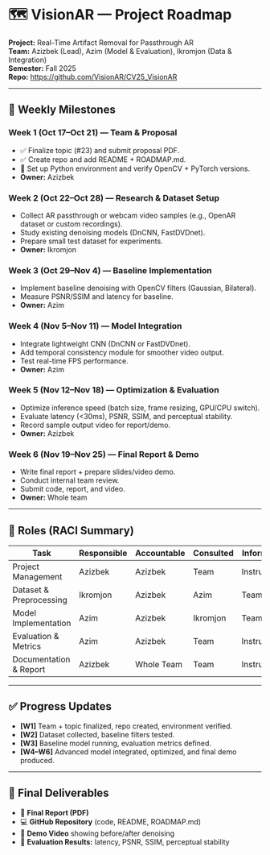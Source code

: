 # 🗺️ VisionAR — Project Roadmap
**Project:** Real-Time Artifact Removal for Passthrough AR  
**Team:** Azizbek (Lead), Azim (Model & Evaluation), Ikromjon (Data & Integration)  
**Semester:** Fall 2025  
**Repo:** https://github.com/VisionAR/CV25_VisionAR

---

## 📆 Weekly Milestones

### **Week 1 (Oct 17–Oct 21) — Team & Proposal**
- ✅ Finalize topic (#23) and submit proposal PDF.
- ✅ Create repo and add README + ROADMAP.md.
- 🔧 Set up Python environment and verify OpenCV + PyTorch versions.
- **Owner:** Azizbek  

### **Week 2 (Oct 22–Oct 28) — Research & Dataset Setup**
- Collect AR passthrough or webcam video samples (e.g., OpenAR dataset or custom recordings).
- Study existing denoising models (DnCNN, FastDVDnet).
- Prepare small test dataset for experiments.
- **Owner:** Ikromjon  

### **Week 3 (Oct 29–Nov 4) — Baseline Implementation**
- Implement baseline denoising with OpenCV filters (Gaussian, Bilateral).
- Measure PSNR/SSIM and latency for baseline.
- **Owner:** Azim  

### **Week 4 (Nov 5–Nov 11) — Model Integration**
- Integrate lightweight CNN (DnCNN or FastDVDnet).
- Add temporal consistency module for smoother video output.
- Test real-time FPS performance.
- **Owner:** Azim  

### **Week 5 (Nov 12–Nov 18) — Optimization & Evaluation**
- Optimize inference speed (batch size, frame resizing, GPU/CPU switch).
- Evaluate latency (<30ms), PSNR, SSIM, and perceptual stability.
- Record sample output video for report/demo.
- **Owner:** Azizbek  

### **Week 6 (Nov 19–Nov 25) — Final Report & Demo**
- Write final report + prepare slides/video demo.
- Conduct internal team review.
- Submit code, report, and video.
- **Owner:** Whole team  

---

## 🧭 Roles (RACI Summary)
| Task | Responsible | Accountable | Consulted | Informed |
|------|-------------|--------------|------------|-----------|
| Project Management | Azizbek | Azizbek | Team | Instructor |
| Dataset & Preprocessing | Ikromjon | Azizbek | Azim | Team |
| Model Implementation | Azim | Azizbek | Ikromjon | Team |
| Evaluation & Metrics | Azim | Azizbek | Team | Instructor |
| Documentation & Report | Azizbek | Whole Team | Team | Instructor |

---

## ✅ Progress Updates
- **[W1]** Team + topic finalized, repo created, environment verified.  
- **[W2]** Dataset collected, baseline filters tested.  
- **[W3]** Baseline model running, evaluation metrics defined.  
- **[W4–W6]** Advanced model integrated, optimized, and final demo produced.

---

## 🏁 Final Deliverables
- 📄 **Final Report (PDF)**  
- 💻 **GitHub Repository** (code, README, ROADMAP.md)  
- 🎥 **Demo Video** showing before/after denoising  
- 🧮 **Evaluation Results:** latency, PSNR, SSIM, perceptual stability
